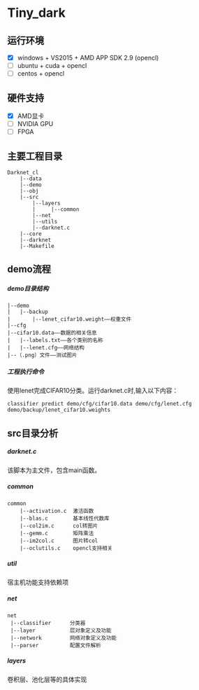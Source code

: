 ﻿# Tiny_dark
## 运行环境

- [x] windows + VS2015 + AMD APP SDK 2.9 (opencl)
- [ ] ubuntu + cuda + opencl
- [ ] centos + opencl

## 硬件支持

- [x] AMD显卡
- [ ] NVIDIA GPU
- [ ] FPGA

## 主要工程目录

```angular2html
Darknet_cl
    |--data
    |--demo
    |--obj
    |--src
        |--layers
        |     |--common
        |--net
        |--utils
        |--darknet.c
    |--core
    |--darknet
    |--Makefile
```
## demo流程
##### demo目录结构
```
|--demo
|	|--backup
|		|--lenet_cifar10.weight——权重文件
|--cfg
|--cifar10.data——数据的相关信息
|	|--labels.txt——各个类别的名称
|	|--lenet.cfg——网络结构
|--（.png）文件——测试图片
```
##### 工程执行命令
使用lenet完成CIFAR10分类。运行darknet.c时,输入以下内容：
```angularjs
classifier predict demo/cfg/cifar10.data demo/cfg/lenet.cfg demo/backup/lenet_cifar10.weights
```

## src目录分析
##### darknet.c
<p> 该脚本为主文件，包含main函数。

##### common
```angular2html
common
    |--activation.c  激活函数
    |--blas.c        基本线性代数库
    |--col2im.c      col转图片
    |--gemm.c        矩阵乘法
    |--im2col.c      图片转col
    |--oclutils.c    opencl支持相关
```

##### util
<p>宿主机功能支持依赖项

##### net
```angular2html
net
 |--classifier      分类器
 |--layer           层对象定义及功能
 |--network         网络对象定义及功能
 |--parser          配置文件解析
```

##### layers
<p> 卷积层、池化层等的具体实现


